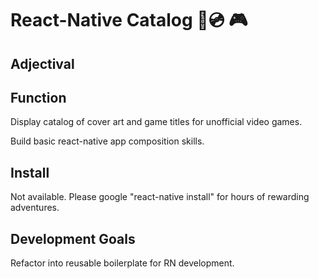 # React-Native Catalog :iphone::cd: 🎮

## Adjectival

## Function

Display catalog of cover art and game titles for unofficial video games.

Build basic react-native app composition skills.

## Install

Not available. Please google "react-native install" for hours of rewarding adventures.

## Development Goals

Refactor into reusable boilerplate for RN development.
